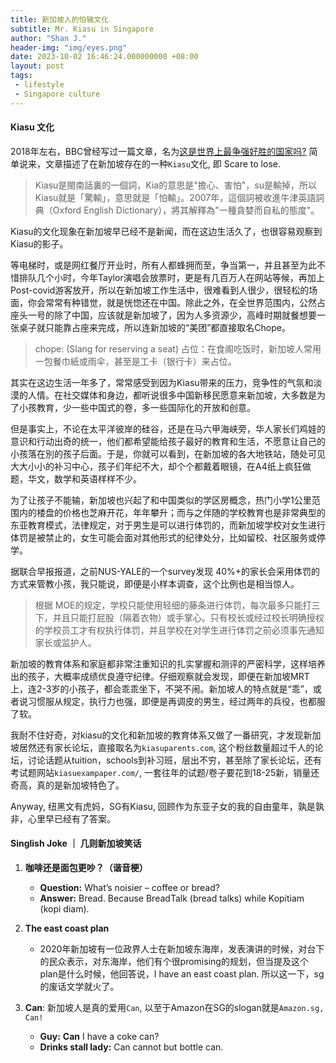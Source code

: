 ```yaml
---
title: 新加坡人的怕输文化
subtitle: Mr. Kiasu in Singapore
author: "Shan J."
header-img: "img/eyes.png"
date: 2023-10-02 16:46:24.000000000 +08:00
layout: post
tags:
 - lifestyle
 - Singapore culture
---
```


#### Kiasu 文化

2018年左右，BBC曾经写过一篇文章，名为[这是世界上最争强好胜的国家吗?](https://www.bbc.com/ukchina/trad/vert-tra-43642173) 简单说来，文章描述了在新加坡存在的一种`Kiasu`文化, 即 Scare to lose.

> Kiasu是閩南話裏的一個詞，Kia的意思是"擔心、害怕"，su是輸掉，所以Kiasu就是「驚輸」，意思就是「怕輸」。2007年，這個詞被收進牛津英語詞典（Oxford English Dictionary），將其解釋為"一種貪婪而自私的態度"。

Kiasu的文化现象在新加坡早已经不是新闻，而在这边生活久了，也很容易观察到Kiasu的影子。

等电梯时，或是网红餐厅开业时，所有人都蜂拥而至，争当第一，并且甚至为此不惜排队几个小时，今年Taylor演唱会放票时，更是有几百万人在网站等候，再加上Post-covid游客放开，所以在新加坡工作生活中，很难看到人很少，很轻松的场面，你会常常有种错觉，就是恍惚还在中国。除此之外，在全世界范围内，公然占座头一号的除了中国，应该就是新加坡了，因为人多资源少，高峰时期就餐想要一张桌子就只能靠占座来完成，所以连新加坡的“美团”都直接取名Chope。

> chope: (Slang for reserving a seat) 占位：在食阁吃饭时，新加坡人常用一包餐巾紙或雨伞，甚至是工卡（银行卡）来占位。

其实在这边生活一年多了，常常感受到因为Kiasu带来的压力，竞争性的气氛和淡漠的人情。在社交媒体和身边，都听说很多中国新移民愿意来新加坡，大多数是为了小孩教育，少一些中国式的卷，多一些国际化的开放和创意。

但是事实上，不论在太平洋彼岸的硅谷，还是在马六甲海峡旁，华人家长们鸡娃的意识和行动出奇的统一，他们都希望能给孩子最好的教育和生活，不愿意让自己的小孩落在別的孩子后面。于是，你就可以看到，在新加坡的各大地铁站，随处可见大大小小的补习中心，孩子们年纪不大，却个个都戴着眼镜，在A4纸上疯狂做题，华文，数学和英语样样不少。

为了让孩子不能输，新加坡也兴起了和中国类似的学区房概念，热门小学1公里范围内的楼盘的价格也芝麻开花，年年攀升；而与之伴随的学校教育也是非常典型的东亚教育模式，法律规定，对于男生是可以进行体罚的，而新加坡学校对女生进行体罚是被禁止的，女生可能会面对其他形式的纪律处分，比如留校、社区服务或停学。

据联合早报报道，之前NUS-YALE的一个survey发现 40%+的家长会采用体罚的方式来管教小孩，我只能说，即便是小样本调查，这个比例也是相当惊人。

>  根据 MOE的规定，学校只能使用轻细的藤条进行体罚，每次最多只能打三下，并且只能打屁股（隔着衣物）或手掌心。只有校长或经过校长明确授权的学校员工才有权执行体罚，并且学校在对学生进行体罚之前必须事先通知家长或监护人。

新加坡的教育体系和家庭都非常注重知识的扎实掌握和测评的严密科学，这样培养出的孩子，大概率成绩优良遵守纪律。仔细观察就会发现，即便在新加坡MRT上，连2-3岁的小孩子，都会乖乖坐下，不哭不闹。新加坡人的特点就是“乖”，或者说习惯服从规定，执行力也强，即便是再调皮的男生，经过两年的兵役，也都服了软。

我耐不住好奇，对kiasu的文化和新加坡的教育体系又做了一番研究，才发现新加坡居然还有家长论坛，直接取名为`kiasuparents.com`, 这个粉丝数量超过千人的论坛，讨论话题从tuition，schools到补习班，层出不穷，甚至除了家长论坛，还有考试题网站`kiasuexampaper.com/`, 一套往年的试题/卷子要花到18-25新，销量还奇高，真的是新加坡特色了。

Anyway, 纽黑文有虎妈，SG有Kiasu, 回顾作为东亚子女的我的自由童年，孰是孰非，心里早已经有了答案。


#### Singlish Joke ｜ 几则新加坡笑话

1. **咖啡还是面包更吵？（谐音梗）**

   * **Question:** What’s noisier – coffee or bread?
   * **Answer:** Bread. Because BreadTalk (bread talks) while Kopitiam (kopi diam).

2. **The east coast plan**

   * 2020年新加坡有一位政界人士在新加坡东海岸，发表演讲的时候，对台下的民众表示，对东海岸，他们有个很promising的规划，但当提及这个plan是什么时候，他回答说，I have an east coast plan. 所以这一下，sg的废话文学就火了。

3. **Can**: 新加坡人是真的爱用`Can`, 以至于Amazon在SG的slogan就是`Amazon.sg, Can!`

   * **Guy:** **Can** I have a coke can?
   * **Drinks stall lady:** Can cannot but bottle can.
